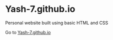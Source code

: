 # Yash-7.github.io

<p>Personal website built using basic HTML and CSS</p>
<p>Go to <a href="yash7.github.io" target="_blank">Yash-7.github.io</a></p>
